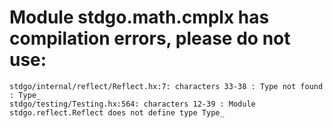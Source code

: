 # Module stdgo.math.cmplx has compilation errors, please do not use:
```
stdgo/internal/reflect/Reflect.hx:7: characters 33-38 : Type not found : Type_
stdgo/testing/Testing.hx:564: characters 12-39 : Module stdgo.reflect.Reflect does not define type Type_

```

